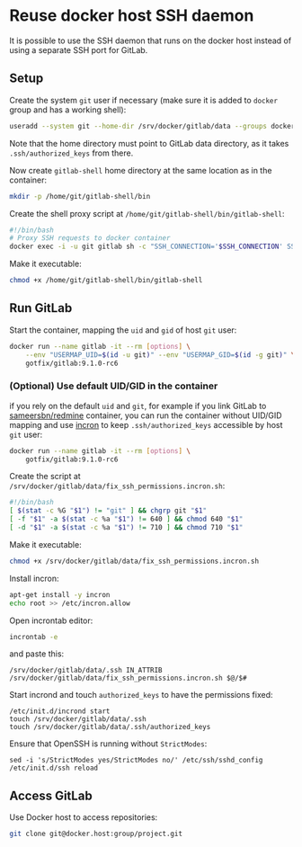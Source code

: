 Reuse docker host SSH daemon
============================

It is possible to use the SSH daemon that runs on the docker host instead of using a separate SSH port for GitLab.

## Setup

Create the system `git` user if necessary (make sure it is added to `docker` group and has a working shell):

```bash
useradd --system git --home-dir /srv/docker/gitlab/data --groups docker
```

Note that the home directory must point to GitLab data directory, as it takes `.ssh/authorized_keys` from there.

Now create `gitlab-shell` home directory at the same location as in the container:

```bash
mkdir -p /home/git/gitlab-shell/bin
```

Create the shell proxy script at `/home/git/gitlab-shell/bin/gitlab-shell`:

```bash
#!/bin/bash
# Proxy SSH requests to docker container
docker exec -i -u git gitlab sh -c "SSH_CONNECTION='$SSH_CONNECTION' SSH_ORIGINAL_COMMAND='$SSH_ORIGINAL_COMMAND' $0 $1"
```

Make it executable:

```bash
chmod +x /home/git/gitlab-shell/bin/gitlab-shell
```

## Run GitLab

Start the container, mapping the `uid` and `gid` of host `git` user:

```bash
docker run --name gitlab -it --rm [options] \
    --env "USERMAP_UID=$(id -u git)" --env "USERMAP_GID=$(id -g git)" \
    gotfix/gitlab:9.1.0-rc6
```

### (Optional) Use default UID/GID in the container

if you rely on the default `uid` and `git`, for example if you link GitLab to [sameersbn/redmine](https://github.com/sameersbn/docker-redmine) container, you can run the container without UID/GID mapping and use [incron](http://inotify.aiken.cz/?section=incron&page=about&lang=en) to keep `.ssh/authorized_keys` accessible by host `git` user:

```bash
docker run --name gitlab -it --rm [options] \
    gotfix/gitlab:9.1.0-rc6
```

Create the script at `/srv/docker/gitlab/data/fix_ssh_permissions.incron.sh`:

```bash
#!/bin/bash
[ $(stat -c %G "$1") != "git" ] && chgrp git "$1"
[ -f "$1" -a $(stat -c %a "$1") != 640 ] && chmod 640 "$1"
[ -d "$1" -a $(stat -c %a "$1") != 710 ] && chmod 710 "$1"
```

Make it executable:

```bash
chmod +x /srv/docker/gitlab/data/fix_ssh_permissions.incron.sh
```

Install incron:

```bash
apt-get install -y incron
echo root >> /etc/incron.allow
```

Open incrontab editor:

```bash
incrontab -e
```

and paste this:

```
/srv/docker/gitlab/data/.ssh IN_ATTRIB /srv/docker/gitlab/data/fix_ssh_permissions.incron.sh $@/$#
```

Start incrond and touch `authorized_keys` to have the permissions fixed:

```
/etc/init.d/incrond start
touch /srv/docker/gitlab/data/.ssh
touch /srv/docker/gitlab/data/.ssh/authorized_keys
```

Ensure that OpenSSH is running without `StrictModes`:

```
sed -i 's/StrictModes yes/StrictModes no/' /etc/ssh/sshd_config
/etc/init.d/ssh reload
```

## Access GitLab

Use Docker host to access repositories:

```bash
git clone git@docker.host:group/project.git
```